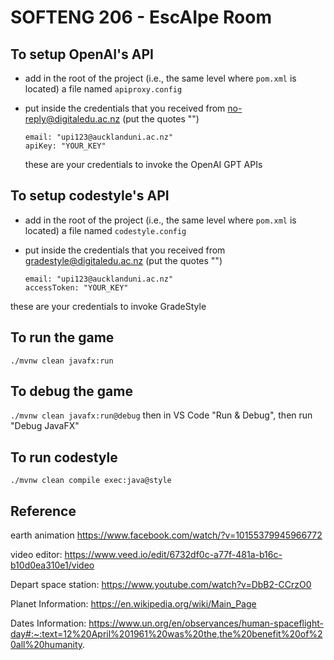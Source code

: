 # SOFTENG 206 - EscAIpe Room

## To setup OpenAI's API

- add in the root of the project (i.e., the same level where `pom.xml` is located) a file named `apiproxy.config`
- put inside the credentials that you received from no-reply@digitaledu.ac.nz (put the quotes "")

  ```
  email: "upi123@aucklanduni.ac.nz"
  apiKey: "YOUR_KEY"
  ```
  these are your credentials to invoke the OpenAI GPT APIs

## To setup codestyle's API

- add in the root of the project (i.e., the same level where `pom.xml` is located) a file named `codestyle.config`
- put inside the credentials that you received from gradestyle@digitaledu.ac.nz (put the quotes "")

  ```
  email: "upi123@aucklanduni.ac.nz"
  accessToken: "YOUR_KEY"
  ```

 these are your credentials to invoke GradeStyle

## To run the game

`./mvnw clean javafx:run`

## To debug the game

`./mvnw clean javafx:run@debug` then in VS Code "Run & Debug", then run "Debug JavaFX"

## To run codestyle

`./mvnw clean compile exec:java@style`

## Reference

earth animation
https://www.facebook.com/watch/?v=10155379945966772

video editor:
https://www.veed.io/edit/6732df0c-a77f-481a-b16c-b10d0ea310e1/video

Depart space station:
https://www.youtube.com/watch?v=DbB2-CCrzO0

Planet Information:
https://en.wikipedia.org/wiki/Main_Page

Dates Information:
https://www.un.org/en/observances/human-spaceflight-day#:~:text=12%20April%201961%20was%20the,the%20benefit%20of%20all%20humanity.
